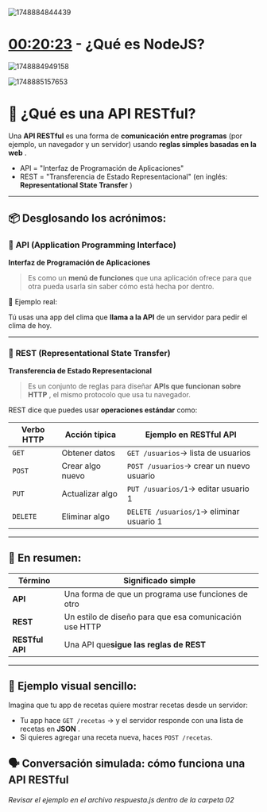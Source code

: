 ![1748884844439](image/QuéesNodeJS/1748884844439.png)

# [00:20:23](https://www.youtube.com/watch?v=I17ln313Pjk&t=1223s) - ¿Qué es NodeJS?

![1748884949158](image/QuéesNodeJS/1748884949158.png)

![1748885157653](image/QuéesNodeJS/1748885157653.png)


# 🧩 ¿Qué es una API RESTful?

Una **API RESTful** es una forma de **comunicación entre programas** (por ejemplo, un navegador y un servidor) usando  **reglas simples basadas en la web** .

* API = "Interfaz de Programación de Aplicaciones"
* REST = "Transferencia de Estado Representacional" (en inglés:  **Representational State Transfer** )

---

## 📦 Desglosando los acrónimos:

### 📌 **API** (Application Programming Interface)

**Interfaz de Programación de Aplicaciones**

> Es como un **menú de funciones** que una aplicación ofrece para que otra pueda usarla sin saber cómo está hecha por dentro.

📖 Ejemplo real:

Tú usas una app del clima que **llama a la API** de un servidor para pedir el clima de hoy.

---

### 📌 **REST** (Representational State Transfer)

**Transferencia de Estado Representacional**

> Es un conjunto de reglas para diseñar  **APIs que funcionan sobre HTTP** , el mismo protocolo que usa tu navegador.

REST dice que puedes usar **operaciones estándar** como:

| Verbo HTTP | Acción típica  | Ejemplo en RESTful API                      |
| ---------- | ---------------- | ------------------------------------------- |
| `GET`    | Obtener datos    | `GET /usuarios`→ lista de usuarios       |
| `POST`   | Crear algo nuevo | `POST /usuarios`→ crear un nuevo usuario |
| `PUT`    | Actualizar algo  | `PUT /usuarios/1`→ editar usuario 1      |
| `DELETE` | Eliminar algo    | `DELETE /usuarios/1`→ eliminar usuario 1 |

---

## 🧠 En resumen:

| Término              | Significado simple                                       |
| --------------------- | -------------------------------------------------------- |
| **API**         | Una forma de que un programa use funciones de otro       |
| **REST**        | Un estilo de diseño para que esa comunicación use HTTP |
| **RESTful API** | Una API que**sigue las reglas de REST**            |

---

## 🎯 Ejemplo visual sencillo:

Imagina que tu app de recetas quiere mostrar recetas desde un servidor:

* Tu app hace `GET /recetas` → y el servidor responde con una lista de recetas en  **JSON** .
* Si quieres agregar una receta nueva, haces `POST /recetas`.


## 🗣️ Conversación simulada: cómo funciona una API RESTful

###### Revisar el ejemplo en el archivo respuesta.js dentro de la carpeta 02
